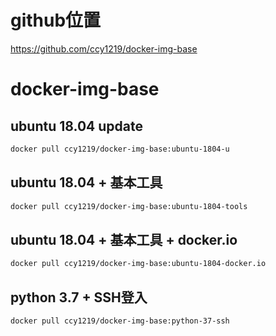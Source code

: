 # github位置
https://github.com/ccy1219/docker-img-base

# docker-img-base
## ubuntu 18.04 update
```bash
docker pull ccy1219/docker-img-base:ubuntu-1804-u
```
## ubuntu 18.04 + 基本工具
```bash
docker pull ccy1219/docker-img-base:ubuntu-1804-tools
```
## ubuntu 18.04 + 基本工具 + docker.io
```bash
docker pull ccy1219/docker-img-base:ubuntu-1804-docker.io
```
## python 3.7 + SSH登入
```bash
docker pull ccy1219/docker-img-base:python-37-ssh
```